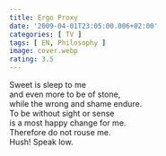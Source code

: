 ```yaml
---
title: Ergo Proxy
date: '2009-04-01T23:05:00.006+02:00'
categories: [ TV ]
tags: [ EN, Philosophy ]
image: cover.webp
rating: 3.5
---
```


Sweet is sleep to me\
and even more to be of stone,\
while the wrong and shame endure.\
To be without sight or sense\
is a most happy change for me.\
Therefore do not rouse me.\
Hush! Speak low. 
